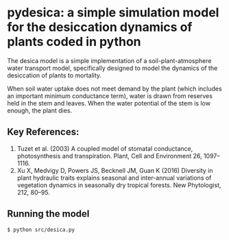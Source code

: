 # pydesica: a simple simulation model for the desiccation dynamics of plants coded in python

The desica model is a simple implementation of a soil-plant-atmosphere water transport model, specifically designed to model the dynamics of the desiccation of plants to mortality.

When soil water uptake does not meet demand by the plant (which includes an important minimum conductance term), water is drawn from reserves held in the stem and leaves. When the water potential of the stem is low enough, the plant dies.

## Key References:

1. Tuzet et al. (2003) A coupled model of stomatal conductance, photosynthesis and transpiration. Plant, Cell and Environment 26, 1097–1116.
2. Xu X, Medvigy D, Powers JS, Becknell JM, Guan K (2016) Diversity in plant hydraulic traits explains seasonal and inter-annual variations of vegetation dynamics in seasonally dry tropical forests. New Phytologist, 212, 80–95.

## Running the model

```bash
$ python src/desica.py
```
